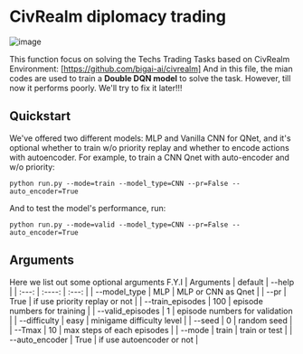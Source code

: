 # CivRealm diplomacy trading
![image](https://github.com/spidermonk7/CivRealm_diplomacy_trading/assets/98212025/a9793e13-208d-4459-b1e4-069510185801)

This function focus on solving the Techs Trading Tasks based on CivRealm Environment: [https://github.com/bigai-ai/civrealm]
And in this file, the mian codes are used to train a **Double DQN model** to solve the task. However, till now it performs poorly. 
We'll try to fix it later!!!


## Quickstart
We've offered two different models: MLP and Vanilla CNN for QNet, and it's optional whether to train w/o priority replay and whether to encode actions with autoencoder. 
For example, to train a CNN Qnet with auto-encoder and w/o priority:
    
    python run.py --mode=train --model_type=CNN --pr=False --auto_encoder=True

And to test the model's performance, run:
   
    python run.py --mode=valid --model_type=CNN --pr=False --auto_encoder=True


## Arguments
Here we list out some optional arguments F.Y.I
| Arguments      | default | --help     |
| :---:        |    :----:   |          :---: |
| --model_type      | MLP       | MLP or CNN as Qnet   |
| --pr   | True        | if use priority replay or not      |
| --train_episodes   | 100        | episode numbers for training      |
| --valid_episodes   |  1       | episode numbers for validation      |
| --difficulty   | easy        | minigame difficulty level      |
| --seed   | 0        | random seed      |
| --Tmax   | 10        | max steps of each episodes      |
| --mode   | train        | train or test      |
| --auto_encoder   | True        | if use autoencoder or not      |
